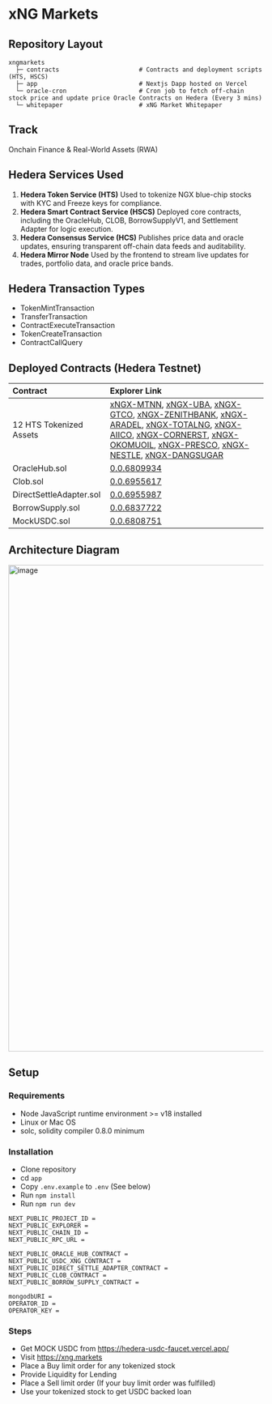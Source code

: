 # xNG Markets

## Repository Layout

```
xngmarkets
  ├─ contracts                      # Contracts and deployment scripts (HTS, HSCS)
  ├─ app                            # Nextjs Dapp hosted on Vercel
  └─ oracle-cron                    # Cron job to fetch off-chain stock price and update price Oracle Contracts on Hedera (Every 3 mins)
  └─ whitepaper                     # xNG Market Whitepaper
```

## Track

Onchain Finance & Real-World Assets (RWA)

## Hedera Services Used

1. **Hedera Token Service (HTS)**
Used to tokenize NGX blue-chip stocks with KYC and Freeze keys for compliance.
2. **Hedera Smart Contract Service (HSCS)**
Deployed core contracts, including the OracleHub, CLOB, BorrowSupplyV1, and Settlement Adapter for logic execution.
3. **Hedera Consensus Service (HCS)**
Publishes price data and oracle updates, ensuring transparent off-chain data feeds and auditability.
4. **Hedera Mirror Node**
Used by the frontend to stream live updates for trades, portfolio data, and oracle price bands.

## Hedera Transaction Types

- TokenMintTransaction
- TransferTransaction
- ContractExecuteTransaction
- TokenCreateTransaction
- ContractCallQuery

## Deployed Contracts (Hedera Testnet)

| Contract                | Explorer Link                                                                                                                                                                                                                                                                                                                                                                                                                                                                                                                                                                                                                                                                                                                                                              |
| :---------------------- | :------------------------------------------------------------------------------------------------------------------------------------------------------------------------------------------------------------------------------------------------------------------------------------------------------------------------------------------------------------------------------------------------------------------------------------------------------------------------------------------------------------------------------------------------------------------------------------------------------------------------------------------------------------------------------------------------------------------------------------------------------------------------- |
| 12 HTS Tokenized Assets | [xNGX-MTNN](https://hashscan.io/testnet/token/0.0.6807185), [xNGX-UBA](https://hashscan.io/testnet/token/0.0.6807187), [xNGX-GTCO](https://hashscan.io/testnet/token/0.0.6807188), [xNGX-ZENITHBANK](https://hashscan.io/testnet/token/0.0.6807189), [xNGX-ARADEL](https://hashscan.io/testnet/token/0.0.6807190), [xNGX-TOTALNG](https://hashscan.io/testnet/token/0.0.6807191), [xNGX-AIICO](https://hashscan.io/testnet/token/0.0.6807192), [xNGX-CORNERST](https://hashscan.io/testnet/token/0.0.6807193), [xNGX-OKOMUOIL](https://hashscan.io/testnet/token/0.0.6807194), [xNGX-PRESCO](https://hashscan.io/testnet/token/0.0.6807195), [xNGX-NESTLE](https://hashscan.io/testnet/token/0.0.6807196), [xNGX-DANGSUGAR](https://hashscan.io/testnet/token/0.0.6807197) |
| OracleHub.sol           | [0.0.6809934](https://hashscan.io/testnet/contract/0.0.6809934)                                                                                                                                                                                                                                                                                                                                                                                                                                                                                                                                                                                                                                                                                                            |
| Clob.sol                | [0.0.6955617](https://hashscan.io/testnet/contract/0.0.6955617)                                                                                                                                                                                                                                                                                                                                                                                                                                                                                                                                                                                                                                                                                                            |
| DirectSettleAdapter.sol | [0.0.6955987](https://hashscan.io/testnet/contract/0.0.6955987)                                                                                                                                                                                                                                                                                                                                                                                                                                                                                                                                                                                                                                                                                                            |
| BorrowSupply.sol        | [0.0.6837722](https://hashscan.io/testnet/contract/0.0.6837722)                                                                                                                                                                                                                                                                                                                                                                                                                                                                                                                                                                                                                                                                                                            |
| MockUSDC.sol            | [0.0.6808751](https://hashscan.io/testnet/contract/0.0.6808751)                                                                                                                                                                                                                                                                                                                                                                                                                                                                                                                                                                                                                                                                                                            |
## Architecture Diagram

<img width="1600" height="961" alt="image" src="https://github.com/user-attachments/assets/f8ef86f5-a30e-47e2-8dd3-dd88a6acfea5" />


## Setup

### Requirements
* Node JavaScript runtime environment >= v18 installed
* Linux or Mac OS
* solc, solidity compiler 0.8.0 minimum

### Installation

* Clone repository
* cd `app`
* Copy `.env.example` to `.env` (See below)
* Run `npm install`
* Run `npm run dev`

```env
NEXT_PUBLIC_PROJECT_ID = 
NEXT_PUBLIC_EXPLORER = 
NEXT_PUBLIC_CHAIN_ID = 
NEXT_PUBLIC_RPC_URL = 

NEXT_PUBLIC_ORACLE_HUB_CONTRACT = 
NEXT_PUBLIC_USDC_XNG_CONTRACT = 
NEXT_PUBLIC_DIRECT_SETTLE_ADAPTER_CONTRACT = 
NEXT_PUBLIC_CLOB_CONTRACT = 
NEXT_PUBLIC_BORROW_SUPPLY_CONTRACT = 

mongodbURI =
OPERATOR_ID = 
OPERATOR_KEY = 
```

### Steps

* Get MOCK USDC from https://hedera-usdc-faucet.vercel.app/
* Visit https://xng.markets
* Place a Buy limit order for any tokenized stock
* Provide Liquidity for Lending
* Place a Sell limit order (If your buy limit order was fulfilled)
* Use your tokenized stock to get USDC backed loan
